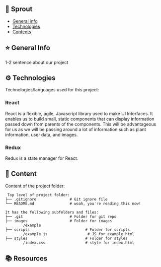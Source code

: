 ## 🌱 Sprout
* [General info](#general-info)
* [Technologies](#technologies)
* [Contents](#content)

## ⭐ General Info
1-2 sentence about our project

## ⚙ Technologies
Technologies/languages used for this project:
### React
React is a flexible, agile, Javascript library used to make UI Interfaces. It enables us to build small, static components that can display information passed down from parents of the components. This will be advantageous for us as we will be passing around a lot of information such as plant information, user data, and images.
### Redux
Redux is a state manager for React.

## 📁 Content
Content of the project folder:
```
 Top level of project folder: 
├── .gitignore               # Git ignore file
└── README.md                # woah, you're reading this now!

It has the following subfolders and files:
├── .git                     # Folder for git repo
├── images                   # Folder for images
        /example
├── scripts                         # Folder for scripts
        /example.js                  # JS for example.html
├── styles                          # Folder for styles
        /index.css                  # style for index.html

```

## 📚 Resources
